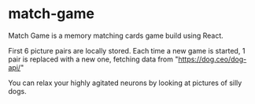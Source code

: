# match-game

Match Game is a memory matching cards game build using React.

First 6 picture pairs are locally stored.
Each time a new game is started, 1 pair is replaced with a new one, fetching data from "https://dog.ceo/dog-api/"

You can relax your highly agitated neurons by looking at pictures of silly dogs.
